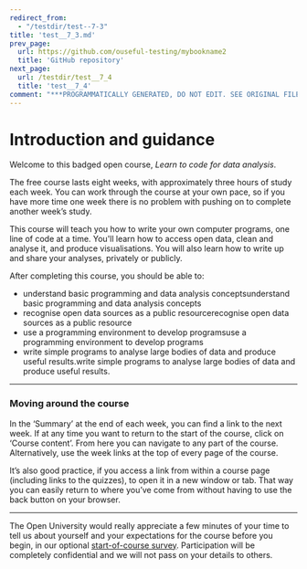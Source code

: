 ```yaml
---
redirect_from:
  - "/testdir/test--7-3"
title: 'test__7_3.md'
prev_page:
  url: https://github.com/ouseful-testing/mybookname2
  title: 'GitHub repository'
next_page:
  url: /testdir/test__7_4
  title: 'test__7_4'
comment: "***PROGRAMMATICALLY GENERATED, DO NOT EDIT. SEE ORIGINAL FILES IN /content***"
---
```

# Introduction and guidance


Welcome to this badged open course, *Learn to code for data analysis*.

The free course lasts eight weeks, with approximately three hours of study each week. You can work through the course at your own pace, so if you have more time one week there is no problem with pushing on to complete another week’s study.

This course will teach you how to write your own computer programs, one line of code at a time. You'll learn how to access open data, clean and analyse it, and produce visualisations. You will also learn how to write up and share your analyses, privately or publicly.

After completing this course, you should be able to:
* understand basic programming and data analysis conceptsunderstand basic programming and data analysis concepts
* recognise open data sources as a public resourcerecognise open data sources as a public resource
* use a programming environment to develop programsuse a programming environment to develop programs
* write simple programs to analyse large bodies of data and produce useful results.write simple programs to analyse large bodies of data and produce useful results.

---


### Moving around the course

In the ‘Summary’ at the end of each week, you can find a link to the next week. If at any time you want to return to the start of the course, click on ‘Course content’. From here you can navigate to any part of the course. Alternatively, use the week links at the top of every page of the course.

It’s also good practice, if you access a link from within a course page (including links to the quizzes), to open it in a new window or tab. That way you can easily return to where you’ve come from without having to use the back button on your browser.

---

The Open University would really appreciate a few minutes of your time to tell us about yourself and your expectations for the course before you begin, in our optional [start-of-course survey](https://www.surveymonkey.co.uk/r/BOCSTARTlearntocode). Participation will be completely confidential and we will not pass on your details to others.

